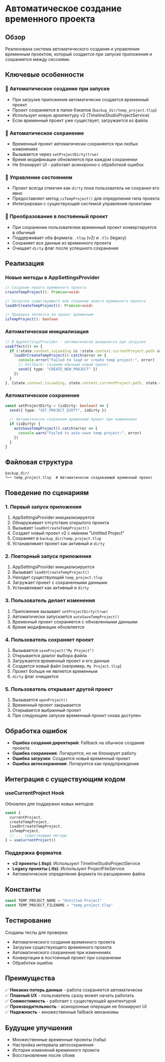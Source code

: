 # Автоматическое создание временного проекта

## Обзор

Реализована система автоматического создания и управления временным проектом, который создается при запуске приложения и сохраняется между сессиями.

## Ключевые особенности

### 🎯 **Автоматическое создание при запуске**
- При загрузке приложения автоматически создается временный проект
- Проект сохраняется в папке бэкапов (`backup_dir/temp_project.tlsp`)
- Использует новую архитектуру v2 (TimelineStudioProjectService)
- Если временный проект уже существует, загружается из файла

### 💾 **Автоматическое сохранение**
- Временный проект автоматически сохраняется при любых изменениях
- Вызывается через `setProjectDirty(true)`
- Время модификации обновляется при каждом сохранении
- Не блокирует UI - работает асинхронно с обработкой ошибок

### 📁 **Управление состоянием**
- Проект всегда отмечен как `dirty` пока пользователь не сохранил его явно
- Предоставляет метод `isTempProject()` для определения типа проекта
- Интегрирован с существующей системой управления проектами

### 🔄 **Преобразование в постоянный проект**
- При сохранении пользователем временный проект конвертируется в обычный
- Поддерживает оба формата: `.tlsp` (v2) и `.tls` (legacy)
- Сохраняет все данные из временного проекта
- Очищает `dirty` флаг после успешного сохранения

## Реализация

### Новые методы в AppSettingsProvider

```typescript
// Создание нового временного проекта
createTempProject(): Promise<void>

// Загрузка существующего или создание нового временного проекта
loadOrCreateTempProject(): Promise<void>

// Проверка является ли проект временным
isTempProject(): boolean
```

### Автоматическая инициализация

```typescript
// В AppSettingsProvider - автоматически вызывается при загрузке
useEffect(() => {
  if (!state.context.isLoading && !state.context.currentProject.path && !state.context.currentProject.isNew) {
    loadOrCreateTempProject().catch(error => {
      console.error("Failed to load or create temp project:", error)
      // Fallback: создаем обычный новый проект
      send({ type: "CREATE_NEW_PROJECT" })
    })
  }
}, [state.context.isLoading, state.context.currentProject.path, state.context.currentProject.isNew, send])
```

### Автоматическое сохранение

```typescript
const setProjectDirty = (isDirty: boolean) => {
  send({ type: "SET_PROJECT_DIRTY", isDirty })
  
  // Автоматически сохраняем временный проект при изменениях
  if (isDirty) {
    autoSaveTempProject().catch(error => {
      console.warn("Failed to auto-save temp project:", error)
    })
  }
}
```

## Файловая структура

```
backup_dir/
└── temp_project.tlsp  # Автоматически создаваемый временный проект
```

## Поведение по сценариям

### 1. Первый запуск приложения
1. AppSettingsProvider инициализируется
2. Обнаруживает отсутствие открытого проекта
3. Вызывает `loadOrCreateTempProject()`
4. Создает новый проект v2 с именем "Untitled Project"
5. Сохраняет в `backup_dir/temp_project.tlsp`
6. Устанавливает проект как активный и `dirty`

### 2. Повторный запуск приложения
1. AppSettingsProvider инициализируется
2. Вызывает `loadOrCreateTempProject()`
3. Находит существующий `temp_project.tlsp`
4. Загружает проект с сохраненными данными
5. Устанавливает как активный и `dirty`

### 3. Пользователь делает изменения
1. Приложение вызывает `setProjectDirty(true)`
2. Автоматически запускается `autoSaveTempProject()`
3. Временный проект сохраняется с обновленными данными
4. Время модификации обновляется

### 4. Пользователь сохраняет проект
1. Вызывается `saveProject("My Project")`
2. Открывается диалог выбора файла
3. Загружается временный проект и его данные
4. Создается новый файл (например, `My Project.tlsp`)
5. Проект больше не является временным
6. `dirty` флаг очищается

### 5. Пользователь открывает другой проект
1. Вызывается `openProject()`
2. Временный проект закрывается
3. Открывается выбранный проект
4. При следующем запуске временный проект снова доступен

## Обработка ошибок

- **Ошибка создания директорий**: Fallback на обычное создание проекта
- **Ошибка сохранения**: Логируется, но не блокирует работу
- **Ошибка загрузки**: Создается новый временный проект
- **Ошибка автосохранения**: Логируется как предупреждение

## Интеграция с существующим кодом

### useCurrentProject Hook
Обновлен для поддержки новых методов:

```typescript
const {
  currentProject,
  createTempProject,
  loadOrCreateTempProject,
  isTempProject,
  // ... существующие методы
} = useCurrentProject()
```

### Поддержка форматов
- **v2 проекты (.tlsp)**: Используют TimelineStudioProjectService
- **Legacy проекты (.tls)**: Используют ProjectFileService
- Автоматическое определение формата по расширению файла

## Константы

```typescript
const TEMP_PROJECT_NAME = "Untitled Project"
const TEMP_PROJECT_FILENAME = "temp_project.tlsp"
```

## Тестирование

Созданы тесты для проверки:
- Автоматического создания временного проекта
- Загрузки существующего временного проекта
- Автоматического сохранения при изменениях
- Конвертации в постоянный проект при сохранении
- Обработки ошибок

## Преимущества

✅ **Никаких потерь данных** - работа сохраняется автоматически  
✅ **Плавный UX** - пользователь сразу может начать работать  
✅ **Совместимость** - работает с существующей архитектурой  
✅ **Производительность** - асинхронные операции не блокируют UI  
✅ **Надежность** - множественные fallback механизмы  

## Будущие улучшения

- Множественные временные проекты (табы)
- Настройка интервала автосохранения
- История изменений временного проекта
- Восстановление после сбоев